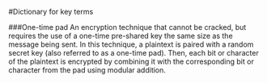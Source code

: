 #Dictionary for key terms

###One-time pad
An encryption technique that cannot be cracked, but requires the use of a
one-time pre-shared key the same size as the message being sent. In this
technique, a plaintext is paired with a random secret key (also referred to as a
one-time pad). Then, each bit or character of the plaintext is encrypted by
combining it with the corresponding bit or character from the pad using modular
addition.

###
